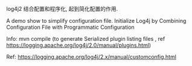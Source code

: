 log4j2 结合配置和程序化, 起到简化配置的作用.

A demo show to simplify configuration file.
Initialize Log4j by Combining Configuration File with Programmatic Configuration

Info:
mvn compile 
(to generate Serialized plugin listing files , ref https://logging.apache.org/log4j/2.0/manual/plugins.html)

Ref:
https://logging.apache.org/log4j/2.x/manual/customconfig.html